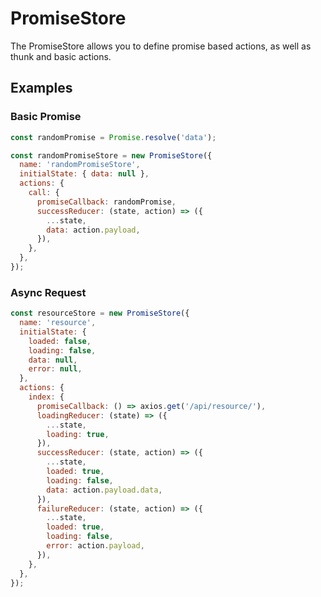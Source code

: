 # PromiseStore
The PromiseStore allows you to define promise based actions, as well as thunk
and basic actions.

## Examples
### Basic Promise
```javascript
const randomPromise = Promise.resolve('data');

const randomPromiseStore = new PromiseStore({
  name: 'randomPromiseStore',
  initialState: { data: null },
  actions: {
    call: {
      promiseCallback: randomPromise,
      successReducer: (state, action) => ({
        ...state,
        data: action.payload,
      }),
    },
  },
});
```

### Async Request
```javascript
const resourceStore = new PromiseStore({
  name: 'resource',
  initialState: {
    loaded: false,
    loading: false,
    data: null,
    error: null,
  },
  actions: {
    index: {
      promiseCallback: () => axios.get('/api/resource/'),
      loadingReducer: (state) => ({
        ...state,
        loading: true,
      }),
      successReducer: (state, action) => ({
        ...state,
        loaded: true,
        loading: false,
        data: action.payload.data,
      }),
      failureReducer: (state, action) => ({
        ...state,
        loaded: true,
        loading: false,
        error: action.payload,
      }),
    },
  },
});
```
